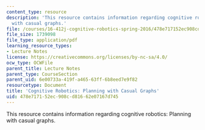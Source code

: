 ```yaml
---
content_type: resource
description: 'This resource contains information regarding cognitive robotics: Planning
  with casual graphs.'
file: /courses/16-412j-cognitive-robotics-spring-2016/478e717152ec908cd81662e07167d745_MIT16_412JS16_L7.pdf
file_size: 1739098
file_type: application/pdf
learning_resource_types:
- Lecture Notes
license: https://creativecommons.org/licenses/by-nc-sa/4.0/
ocw_type: OCWFile
parent_title: Lecture Notes
parent_type: CourseSection
parent_uid: 6e00733a-419f-a465-63ff-6b8eed7e9f82
resourcetype: Document
title: 'Cognitive Robotics: Planning with Casual Graphs'
uid: 478e7171-52ec-908c-d816-62e07167d745
---
```

This resource contains information regarding cognitive robotics: Planning with casual graphs.